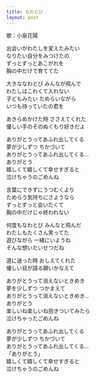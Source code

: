 ```yaml
---
title: なわとび
layout: post
---
```

歌：<a class="hanayo">小泉花陽</a>

<p><a class="hanayo">出会いがわたしを変えたみたい<br />
なりたい自分をみつけたの<br />
ずっとずっとあこがれを<br />
胸の中だけで育ててた</a></p>

<p><a class="hanayo">大きななわとび みんなが飛んで<br />
わたしはこわくて入れない<br />
子どもみたい ためらいながら<br />
いつも待っていたの君を</a></p>

<p><a class="hanayo">あきらめかけた時 ささえてくれた<br />
優しい手のそのぬくもり好きだよ</a></p>

<p><a class="hanayo">ありがとうってあふれ出してくる<br />
夢が少しずつ ちかづいて<br />
ありがとうってあふれ出してくる…<br />
ありがとう<br />
嬉しくて嬉しくて幸せすぎると<br />
泣けちゃうのごめんね</a></p>

<p><a class="hanayo">言葉にできずにうつむくより<br />
ためらう気持ちにさようなら<br />
ずっとずっと会いたくて<br />
胸の中だけじゃ終われない</a></p>

<p><a class="hanayo">何度もなわとび みんなと飛んだ<br />
わたしもたくさん笑ってた<br />
遊びながら 一緒にいようね<br />
そんな想いたいせつだね</a></p>

<p><a class="hanayo">道に迷った時 おしえてくれた<br />
優しい目が語る願いかなえて</a></p>

<p><a class="hanayo">ありがとうって消えないときめき<br />
夢を少しずつ つかまえて<br />
ありがとうって消えないときめき…<br />
ありがとう<br />
楽しいね楽しいね抱きついてみたら<br />
泣けちゃったごめんね</a></p>

<p><a class="hanayo">ありがとうってあふれ出してくる<br />
夢が少しずつ ちかづいて<br />
ありがとうってあふれ出してくる…<br />
「ありがとう」<br />
嬉しくて嬉しくて幸せすぎると<br />
泣けちゃうのごめんね</a></p>